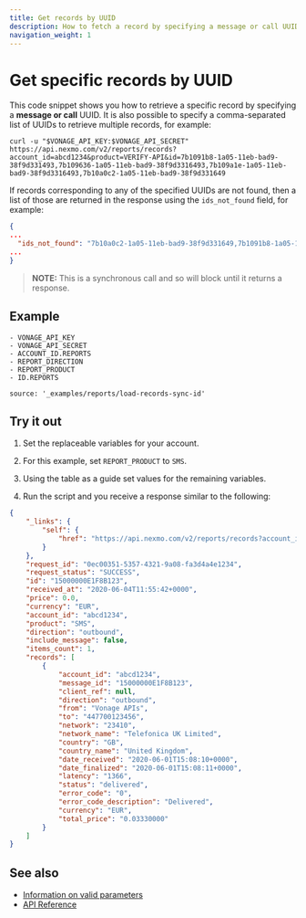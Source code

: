 ```yaml
---
title: Get records by UUID
description: How to fetch a record by specifying a message or call UUID. You can also retrieve multiple records by specifying a comma-separated list of UUIDs.
navigation_weight: 1
---
```


# Get specific records by UUID

This code snippet shows you how to retrieve a specific record by specifying a **message or call** UUID. It is also possible to specify a comma-separated list of UUIDs to retrieve multiple records, for example:

```shell
curl -u "$VONAGE_API_KEY:$VONAGE_API_SECRET" https://api.nexmo.com/v2/reports/records?account_id=abcd1234&product=VERIFY-API&id=7b1091b8-1a05-11eb-bad9-38f9d331493,7b109636-1a05-11eb-bad9-38f9d3316493,7b109a1e-1a05-11eb-bad9-38f9d3316493,7b10a0c2-1a05-11eb-bad9-38f9d331649
```

If records corresponding to any of the specified UUIDs are not found, then a list of those are returned in the response using the `ids_not_found` field, for example:

```json
{
...
  "ids_not_found": "7b10a0c2-1a05-11eb-bad9-38f9d331649,7b1091b8-1a05-11eb-bad9-38f9d331493"
...
}
```

> **NOTE:** This is a synchronous call and so will block until it returns a response.

## Example

```snippet_variables
- VONAGE_API_KEY
- VONAGE_API_SECRET
- ACCOUNT_ID.REPORTS
- REPORT_DIRECTION
- REPORT_PRODUCT
- ID.REPORTS
```

```code_snippets
source: '_examples/reports/load-records-sync-id'
```

## Try it out

1. Set the replaceable variables for your account.

2. For this example, set `REPORT_PRODUCT` to `SMS`.

3. Using the table as a guide set values for the remaining variables.

4. Run the script and you receive a response similar to the following:

```json
{
    "_links": {
        "self": {
            "href": "https://api.nexmo.com/v2/reports/records?account_id=abcd1234&product=SMS&direction=outbound&id=15000000E1F8B123"
        }
    },
    "request_id": "0ec00351-5357-4321-9a08-fa3d4a4e1234",
    "request_status": "SUCCESS",
    "id": "15000000E1F8B123",
    "received_at": "2020-06-04T11:55:42+0000",
    "price": 0.0,
    "currency": "EUR",
    "account_id": "abcd1234",
    "product": "SMS",
    "direction": "outbound",
    "include_message": false,
    "items_count": 1,
    "records": [
        {
            "account_id": "abcd1234",
            "message_id": "15000000E1F8B123",
            "client_ref": null,
            "direction": "outbound",
            "from": "Vonage APIs",
            "to": "447700123456",
            "network": "23410",
            "network_name": "Telefonica UK Limited",
            "country": "GB",
            "country_name": "United Kingdom",
            "date_received": "2020-06-01T15:08:10+0000",
            "date_finalized": "2020-06-01T15:08:11+0000",
            "latency": "1366",
            "status": "delivered",
            "error_code": "0",
            "error_code_description": "Delivered",
            "currency": "EUR",
            "total_price": "0.03330000"
        }
    ]
}
```

## See also

-   [Information on valid parameters](/reports/code-snippets/before-you-begin#parameters)
-   [API Reference](/api/reports)
